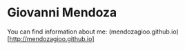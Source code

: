 # Giovanni Mendoza

You can find information about me:
(mendozagioo.github.io)[http://mendozagioo.github.io]
